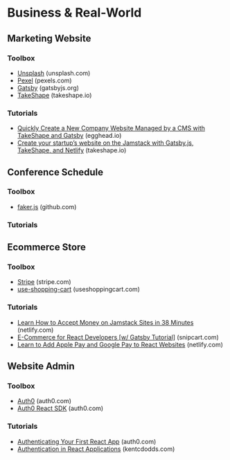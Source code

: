 # Business & Real-World

## Marketing Website

### Toolbox
* [Unsplash](https://unsplash.com/) (unsplash.com)
* [Pexel](https://www.pexels.com/) (pexels.com)
* [Gatsby](https://www.gatsbyjs.org/) (gatsbyjs.org)
* [TakeShape](https://www.takeshape.io/) (takeshape.io)

### Tutorials
* [Quickly Create a New Company Website Managed by a CMS with TakeShape and Gatsby](https://egghead.io/playlists/quickly-create-a-new-company-website-managed-by-a-cms-with-takeshape-and-gatsby-4e4d?af=atzgap) (egghead.io)
* [Create your startup’s website on the Jamstack with Gatsby.js, TakeShape, and Netlify](https://www.takeshape.io/articles/create-your-startups-website-on-the-jamstack-with-gatsby-js-takeshape-and-netlify/) (takeshape.io)

## Conference Schedule

### Toolbox
* [faker.js](https://github.com/Marak/Faker.js) (github.com)

### Tutorials

## Ecommerce Store

### Toolbox
* [Stripe](https://stripe.com/) (stripe.com)
* [use-shopping-cart](https://useshoppingcart.com/) (useshoppingcart.com)

### Tutorials
* [Learn How to Accept Money on Jamstack Sites in 38 Minutes](https://www.netlify.com/blog/2020/04/13/learn-how-to-accept-money-on-jamstack-sites-in-38-minutes/) (netlify.com)
* [E-Commerce for React Developers [w/ Gatsby Tutorial]](https://snipcart.com/blog/react-ecommerce-gatsby-tutorial) (snipcart.com)
* [Learn to Add Apple Pay and Google Pay to React Websites](https://www.netlify.com/blog/2020/05/21/learn-to-add-apple-pay-and-google-pay-to-react-websites/) (netlify.com)

## Website Admin

### Toolbox
* [Auth0](https://auth0.com/) (auth0.com)
* [Auth0 React SDK](https://auth0.com/docs/libraries/auth0-react) (auth0.com)

### Tutorials
* [Authenticating Your First React App](https://auth0.com/blog/authenticating-your-first-react-app/) (auth0.com)
* [Authentication in React Applications](https://kentcdodds.com/blog/authentication-in-react-applications) (kentcdodds.com)
